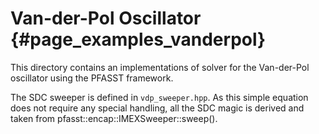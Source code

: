 # Van-der-Pol Oscillator                                                  {#page_examples_vanderpol}

This directory contains an implementations of solver for the Van-der-Pol oscillator using the PFASST framework.

The SDC sweeper is defined in `vdp_sweeper.hpp`.
As this simple equation does not require any special handling, all the SDC magic is derived and 
taken from pfasst::encap::IMEXSweeper::sweep().
